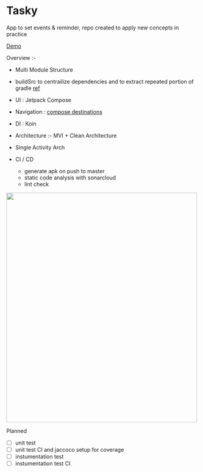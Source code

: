 # Tasky
App to set events &amp; reminder, repo created to apply new concepts in practice

[Demo](https://drive.google.com/file/d/1FpIbR176fost0GjCY3byaZ6Bqba6ioTY/view?usp=sharing)

Overview :-
- Multi Module Structure 
- buildSrc to centrailize dependencies and to extract repeated portion of gradle [ref](https://github.com/pseudoankit/Tasky/tree/master/buildSrc/src/main/java)
- UI : Jetpack Compose
- Navigation : [compose destinations](https://github.com/raamcosta/compose-destinations)
- DI : Koin
- Architecture :- MVI + Clean Architecture 
- Single Activity Arch

- CI / CD 
  - generate apk on push to master
  - static code analysis with sonarcloud
  - lint check 
  
<img src="https://user-images.githubusercontent.com/54987308/223794067-e96e4191-d34e-4dd1-9d03-1b6b1816990f.png" width="500" height="600"/>

 

Planned
- [ ] unit test 
- [ ] unit test CI and jaccoco setup for coverage
- [ ] instumentation test 
- [ ] instumentation test CI 
